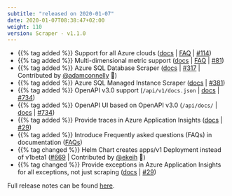 ```yaml
---
subtitle: "released on 2020-01-07"
date: 2020-01-07T08:38:47+02:00
weight: 110
version: Scraper - v1.1.0
---
```


- {{% tag added %}} Support for all Azure clouds ([docs](https://docs.promitor.io/configuration/v1.x/metrics/#azure) | [FAQ](https://docs.promitor.io/faq)
 | [#114](https://github.com/tomkerkhove/promitor/issues/114))
- {{% tag added %}} Multi-dimensional metric support ([docs](https://docs.promitor.io/configuration/v1.x/metrics/#metrics) | [FAQ](https://docs.promitor.io/faq)
 | [#81](https://github.com/tomkerkhove/promitor/issues/81))
- {{% tag added %}} Azure SQL Database Scraper ([docs](https://docs.promitor.io/configuration/v1.x/metrics/sql-database)
 | [#317](https://github.com/tomkerkhove/promitor/issues/317)
 | Contributed by [@adamconnelly](https://github.com/adamconnelly) 🎉)
- {{% tag added %}} Azure SQL Managed Instance Scraper ([docs](https://docs.promitor.io/configuration/v1.x/metrics/sql-managed-instance)
 | [#381](https://github.com/tomkerkhove/promitor/issues/381))
- {{% tag added %}} OpenAPI v3.0 support (`/api/v1/docs.json` | [docs](https://docs.promitor.io/operations/#exploring-our-rest-apis)
 | [#734](https://github.com/tomkerkhove/promitor/issues/734))
- {{% tag added %}} OpenAPI UI based on OpenAPI v3.0 (`/api/docs/` | [docs](https://docs.promitor.io/operations/#exploring-our-rest-apis)
 | [#734](https://github.com/tomkerkhove/promitor/issues/734))
- {{% tag added %}} Provide traces in Azure Application Insights ([docs](https://docs.promitor.io/configuration/v1.x/runtime#azure-application-insights)
 | [#29](https://github.com/tomkerkhove/promitor/issues/29))
- {{% tag added %}} Introduce Frequently asked questions (FAQs) in documentation ([FAQs](https://docs.promitor.io/faq))
- {{% tag changed %}} Helm Chart creates apps/v1 Deployment instead of v1beta1 ([#669](https://github.com/tomkerkhove/promitor/issues/669)
 | Contributed by [@ekeih](https://github.com/ekeih) 🎉)
- {{% tag changed %}} Provide exceptions in Azure Application Insights for all exceptions, not just scraping ([docs](https://docs.promitor.io/configuration/v1.x/runtime#azure-application-insights)
 | [#29](https://github.com/tomkerkhove/promitor/issues/29))

Full release notes can be found [here](https://github.com/tomkerkhove/promitor/releases/tag/1.1.0).
